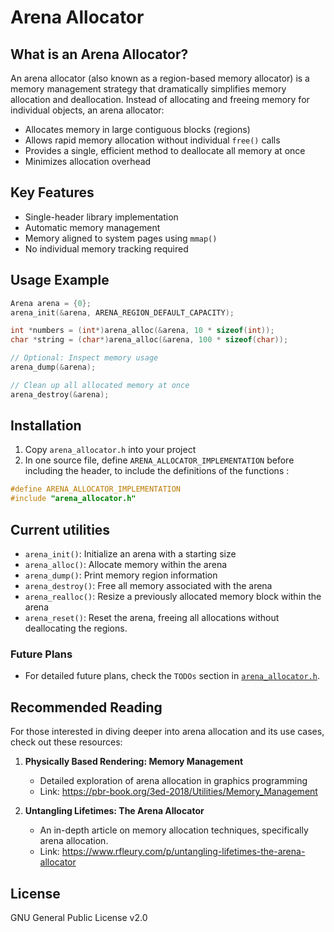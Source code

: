 # Arena Allocator

## What is an Arena Allocator?

An arena allocator (also known as a region-based memory allocator) is a memory management strategy that dramatically simplifies memory allocation and deallocation. Instead of allocating and freeing memory for individual objects, an arena allocator:

- Allocates memory in large contiguous blocks (regions)
- Allows rapid memory allocation without individual `free()` calls
- Provides a single, efficient method to deallocate all memory at once
- Minimizes allocation overhead

## Key Features

- Single-header library implementation
- Automatic memory management
- Memory aligned to system pages using `mmap()`
- No individual memory tracking required

## Usage Example

```c
Arena arena = {0};
arena_init(&arena, ARENA_REGION_DEFAULT_CAPACITY);

int *numbers = (int*)arena_alloc(&arena, 10 * sizeof(int));
char *string = (char*)arena_alloc(&arena, 100 * sizeof(char));

// Optional: Inspect memory usage
arena_dump(&arena);

// Clean up all allocated memory at once
arena_destroy(&arena);
```

## Installation

1. Copy `arena_allocator.h` into your project
2. In one source file, define `ARENA_ALLOCATOR_IMPLEMENTATION` before including the header, to include the definitions of the functions :

```c
#define ARENA_ALLOCATOR_IMPLEMENTATION
#include "arena_allocator.h"
```

## Current utilities

- `arena_init()`: Initialize an arena with a starting size
- `arena_alloc()`: Allocate memory within the arena
- `arena_dump()`: Print memory region information
- `arena_destroy()`: Free all memory associated with the arena
- `arena_realloc()`:  Resize a previously allocated memory block within the arena
- `arena_reset()`:  Reset the arena, freeing all allocations without deallocating the regions.

### Future Plans
- For detailed future plans, check the `TODOs` section in [`arena_allocator.h`](./arena_allocator.h).


## Recommended Reading

For those interested in diving deeper into arena allocation and its use cases, check out these resources:

1. **Physically Based Rendering: Memory Management**
   - Detailed exploration of arena allocation in graphics programming
   - Link: https://pbr-book.org/3ed-2018/Utilities/Memory_Management

2. **Untangling Lifetimes: The Arena Allocator**
   - An in-depth article on memory allocation techniques, specifically arena allocation.
   - Link: https://www.rfleury.com/p/untangling-lifetimes-the-arena-allocator

## License

GNU General Public License v2.0

